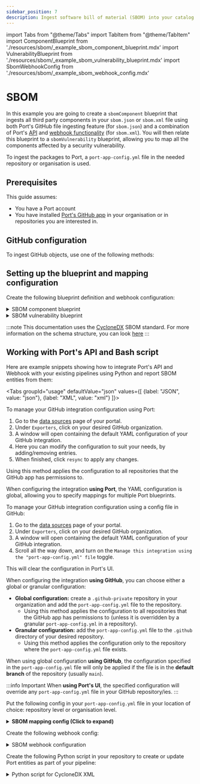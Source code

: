 ```yaml
---
sidebar_position: 7
description: Ingest software bill of material (SBOM) into your catalog
---
```


import Tabs from "@theme/Tabs"
import TabItem from "@theme/TabItem"
import ComponentBlueprint from './resources/sbom/\_example_sbom_component_blueprint.mdx'
import VulnerabilityBlueprint from './resources/sbom/\_example_sbom_vulnerability_blueprint.mdx'
import SbomWebhookConfig from './resources/sbom/\_example_sbom_webhook_config.mdx'

# SBOM

In this example you are going to create a `sbomComponent` blueprint that ingests all third party components in your `sbom.json` or `sbom.xml` file using both Port's GitHub file ingesting feature (for `sbom.json`) and a combination of Port's [API](/build-your-software-catalog/custom-integration/api) and [webhook functionality](/build-your-software-catalog/custom-integration/webhook) (for `sbom.xml`). You will then relate this blueprint to a `sbomVulnerability` blueprint, allowing you to map all the components affected by a security vulnerability.

To ingest the packages to Port, a `port-app-config.yml` file in the needed repository or organisation is used.

## Prerequisites
This guide assumes:
- You have a Port account
- You have installed [Port's GitHub app](docs/build-your-software-catalog/sync-data-to-catalog/git/github/installation.md) in your organisation or in repositories you are interested in.

## GitHub configuration

To ingest GitHub objects, use one of the following methods:


## Setting up the blueprint and mapping configuration

Create the following blueprint definition and webhook configuration:

<details>
<summary>SBOM component blueprint</summary>
<ComponentBlueprint/>
</details>

<details>
<summary>SBOM vulnerability blueprint</summary>
<VulnerabilityBlueprint/>
</details>


:::note
This documentation uses the [CycloneDX](https://cyclonedx.org/) SBOM standard. For more information on the schema structure, you can look [here](https://cyclonedx.org/docs/1.5/json/#components)
:::

## Working with Port's API and Bash script

Here are example snippets showing how to integrate Port's API and Webhook with your existing pipelines using Python and report SBOM entities from them:

<Tabs groupId="usage" defaultValue="json" values={[
{label: "JSON", value: "json"},
{label: "XML", value: "xml"}
]}>

<TabItem value="json">

<Tabs queryString="method">

<TabItem label="Using Port's UI" value="port">

To manage your GitHub integration configuration using Port:

1. Go to the [data sources](https://app.getport.io/settings/data-sources) page of your portal.
2. Under `Exporters`, click on your desired GitHub organization.
3. A window will open containing the default YAML configuration of your GitHub integration.
4. Here you can modify the configuration to suit your needs, by adding/removing entries.
5. When finished, click `resync` to apply any changes.

Using this method applies the configuration to all repositories that the GitHub app has permissions to.

When configuring the integration **using Port**, the YAML configuration is global, allowing you to specify mappings for multiple Port blueprints.

</TabItem>

<TabItem label="Using GitHub" value="github">

To manage your GitHub integration configuration using a config file in GitHub:

1. Go to the [data sources](https://app.getport.io/settings/data-sources) page of your portal.
2. Under `Exporters`, click on your desired GitHub organization.
3. A window will open containing the default YAML configuration of your GitHub integration.
4. Scroll all the way down, and turn on the `Manage this integration using the "port-app-config.yml" file` toggle.

This will clear the configuration in Port's UI.

When configuring the integration **using GitHub**, you can choose either a global or granular configuration:

- **Global configuration:** create a `.github-private` repository in your organization and add the `port-app-config.yml` file to the repository.
  - Using this method applies the configuration to all repositories that the GitHub app has permissions to (unless it is overridden by a granular `port-app-config.yml` in a repository).
- **Granular configuration:** add the `port-app-config.yml` file to the `.github` directory of your desired repository.
  - Using this method applies the configuration only to the repository where the `port-app-config.yml` file exists.

When using global configuration **using GitHub**, the configuration specified in the `port-app-config.yml` file will only be applied if the file is in the **default branch** of the repository (usually `main`).

</TabItem>

</Tabs>

:::info Important
When **using Port's UI**, the specified configuration will override any `port-app-config.yml` file in your GitHub repository/ies.
:::

Put the following config in your `port-app-config.yml` file in your location of choice: repository level or organisation level.

<details>
<summary><b>SBOM mapping config (Click to expand)</b></summary>

```yaml showLineNumbers
resources:
  - kind: file
    selector:
      query: 'true'
      files:
        - path: '**/sbom.json'
    port:
      itemsToParse: .file.content.components
      entity:
        mappings:
          identifier: .item.bom-ref
          title: .item.name
          blueprint: '"sbomComponent"'
          properties:
            version: .item.version
            package_url: .item.purl
            type: .item.type
            external_references: .item.external_references
            licenses: .item.licenses
            software_product: .body.software_product + "-" + .body.software_version
          relations: {}

  - kind: file
    selector:
      query: 'true'
      files:
        - path: '**/sbom.json'
    port:
      itemsToParse: .file.content.vulnerabilities
      entity:
        mappings:
          identifier: .item.id
          title: .item.id
          blueprint: '"sbomVulnerability"'
          properties:
            description: .item.description
            reference: .item.reference
            recommendation: .item.recommendation
            ratings: .item.ratings
            source: .item.source
            published: .item.published
            state: .item.state
          relations: {}
```

</details>

</TabItem>

<TabItem value="xml">

Create the following webhook config:

<details>
<summary>SBOM webhook configuration</summary>

<SbomWebhookConfig/>

</details>

Create the following Python script in your repository to create or update Port entities as part of your pipeline:

<details>
  <summary> Python script for CycloneDX XML </summary>

```python showLineNumbers
import requests
import xml.dom.minidom
import os

WEBHOOK_URL = os.environ["WEBHOOK_URL"]
PATH_TO_SBOM_XML_FILE = os.environ["PATH_TO_SBOM_XML_FILE"]

def add_entity_to_port(entity_object):
    """A function to create the passed entity in Port using the webhook URL

    Params
    --------------
    entity_object: dict
        The entity to add in your Port catalog

    Returns
    --------------
    response: dict
        The response object after calling the webhook
    """
    headers = {"Content-Type": "application/json"}
    response = requests.post(WEBHOOK_URL, json=entity_object, headers=headers)
    return response.json()


def extract_sbom_data(sbom_file):
    """This function takes an sbom file path, converts the "components" and "vulnerabilities" property into a
    JSON array and it then sends this data to Port

    Params
    --------------
    sbom_file: str
        The path to the sbom file relative to the project's root folder

    Returns
    --------------
    response: dict
        The response object after calling the webhook
    """

    xml_doc = xml.dom.minidom.parse(sbom_file)

    # Get the metadata component element
    metadata_component = xml_doc.getElementsByTagName("metadata")[0].getElementsByTagName("component")[0]

    # Extract software name and version from the metadata component
    software_product_name = metadata_component.getElementsByTagName("name")[0].firstChild.data.strip()
    software_version = metadata_component.getElementsByTagName("version")[0].firstChild.data.strip()

    # get all the components elements and extract details
    sbom_components = []
    components_element = xml_doc.getElementsByTagName('components')[0]
    components = components_element.getElementsByTagName("component")

    for component in components:
        name = component.getElementsByTagName('name')[0].childNodes[0].data
        bom_ref = component.getAttribute("bom-ref")
        version = component.getElementsByTagName('version')[0].childNodes[0].data
        component_type = component.getAttribute('type')
        purl = component.getElementsByTagName('purl')[0].childNodes[0].data
        licenses = component.getElementsByTagName("licenses")
        external_references = component.getElementsByTagName("reference")

        license_ids = []
        for license_node in licenses:
            license_id = license_node.getElementsByTagName("id")[0].firstChild.data.strip()
            license_ids.append({"id": license_id})

        external_reference_list = []
        for reference in external_references:
            reference_type = reference.getAttribute("type")
            reference_url = reference.getElementsByTagName("url")[0].firstChild.data.strip()
            external_reference_list.append({"type": reference_type, "url": reference_url})

        sbom_components.append({
            "type": component_type,
            "reference": bom_ref,
            "name": name,
            "version": version,
            "purl": purl,
            "external_references": external_reference_list,
            "licenses": license_ids
        })
    # Get the vulnerabilities element
    vulnerabilities_element = xml_doc.getElementsByTagName("vulnerabilities")[0]
    vulnerabilities = vulnerabilities_element.getElementsByTagName("vulnerability")
    sbom_vulnerabilities = []

    # Iterate over vulnerabilities and extract details
    for vulnerability in vulnerabilities:
        bom_reference = vulnerability.getAttribute("bom-ref")
        vulnerability_id = vulnerability.getElementsByTagName("id")[0].firstChild.data.strip()
        description = vulnerability.getElementsByTagName("description")[0].firstChild.data.strip()
        recommendation = vulnerability.getElementsByTagName("recommendation")[0].firstChild.data.strip()
        state = vulnerability.getElementsByTagName("state")[0].firstChild.data.strip()
        source = vulnerability.getElementsByTagName("source")[0].getElementsByTagName("name")[0].firstChild.data.strip()
        published = vulnerability.getElementsByTagName("published")[0].firstChild.data.strip()
        ratings = vulnerability.getElementsByTagName("rating")
        affects_target_refs = vulnerability.getElementsByTagName("target")

        rating_list = []
        for rating in ratings:
            rating_source = rating.getElementsByTagName("source")[0].getElementsByTagName("name")[0].firstChild.data.strip()
            rating_score = rating.getElementsByTagName("score")[0].firstChild.data.strip()
            rating_severity = rating.getElementsByTagName("severity")[0].firstChild.data.strip()
            rating_list.append({"source": rating_source, "score": rating_score, "severity": rating_severity})


        affected_components = []
        for target_ref in affects_target_refs:
            ref = target_ref.getElementsByTagName("ref")[0].firstChild.data.strip()
            affected_components.append(ref)

        sbom_vulnerabilities.append({
            "id": vulnerability_id,
            "description": description,
            "reference": bom_reference,
            "recommendation": recommendation,
            "state": state,
            "ratings": rating_list,
            "source": source,
            "affects": affected_components,
            "published": published
        })

    entity_object = {
        "components": sbom_components,
        "vulnerabilities": sbom_vulnerabilities,
        "software_product": software_product_name,
        "software_version": software_version
    }
    webhook_response = add_entity_to_port(entity_object)
    return webhook_response

# Example usage
response = extract_sbom_data(PATH_TO_SBOM_XML_FILE)
print(response)
```

</details>

</TabItem>
</Tabs>
